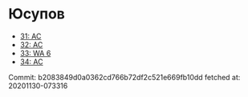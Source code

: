 # Юсупов
- [31: AC](31.md)
- [32: AC](32.md)
- [33: WA 6](33.md)
- [34: AC](34.md)

Commit: b2083849d0a0362cd766b72df2c521e669fb10dd
 fetched at: 20201130-073316
